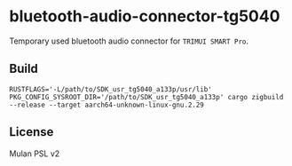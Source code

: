 # bluetooth-audio-connector-tg5040

Temporary used bluetooth audio connector for `TRIMUI SMART Pro`.

## Build

```shell
RUSTFLAGS='-L/path/to/SDK_usr_tg5040_a133p/usr/lib' PKG_CONFIG_SYSROOT_DIR='/path/to/SDK_usr_tg5040_a133p' cargo zigbuild --release --target aarch64-unknown-linux-gnu.2.29
```

## License

Mulan PSL v2

